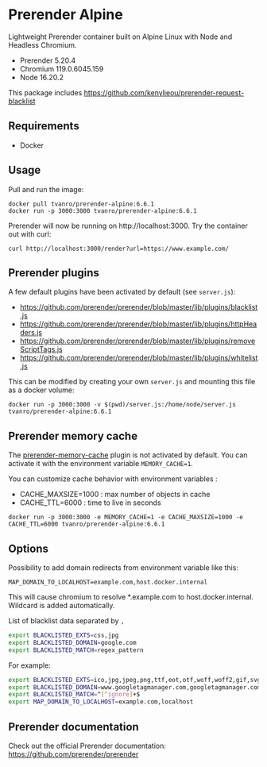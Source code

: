 # Prerender Alpine

Lightweight Prerender container built on Alpine Linux with Node and Headless Chromium.

- Prerender 5.20.4
- Chromium 119.0.6045.159
- Node 16.20.2

This package includes https://github.com/kenylieou/prerender-request-blacklist

## Requirements

- Docker

## Usage

Pull and run the image:

```
docker pull tvanro/prerender-alpine:6.6.1
docker run -p 3000:3000 tvanro/prerender-alpine:6.6.1
```

Prerender will now be running on http://localhost:3000. Try the container out with curl:

```
curl http://localhost:3000/render?url=https://www.example.com/
```

## Prerender plugins

A few default plugins have been activated by default (see `server.js`):

- https://github.com/prerender/prerender/blob/master/lib/plugins/blacklist.js
- https://github.com/prerender/prerender/blob/master/lib/plugins/httpHeaders.js
- https://github.com/prerender/prerender/blob/master/lib/plugins/removeScriptTags.js
- https://github.com/prerender/prerender/blob/master/lib/plugins/whitelist.js

This can be modified by creating your own `server.js` and mounting this file as a docker volume:

```
docker run -p 3000:3000 -v $(pwd)/server.js:/home/node/server.js tvanro/prerender-alpine:6.6.1
```

## Prerender memory cache

The [prerender-memory-cache](https://github.com/prerender/prerender-memory-cache) plugin is not activated by default.
You can activate it with the environment variable `MEMORY_CACHE=1`.

You can customize cache behavior with environment variables :

- CACHE_MAXSIZE=1000 : max number of objects in cache
- CACHE_TTL=6000 : time to live in seconds

```
docker run -p 3000:3000 -e MEMORY_CACHE=1 -e CACHE_MAXSIZE=1000 -e CACHE_TTL=6000 tvanro/prerender-alpine:6.6.1
```

## Options

Possibility to add domain redirects from environment variable like this:

```
MAP_DOMAIN_TO_LOCALHOST=example.com,host.docker.internal
```

This will cause chromium to resolve \*.example.com to host.docker.internal. Wildcard is added automatically.

List of blacklist data separated by `,`

```bash
export BLACKLISTED_EXTS=css,jpg
export BLACKLISTED_DOMAIN=google.com
export BLACKLISTED_MATCH=regex_pattern
```

For example:

```bash
export BLACKLISTED_EXTS=ico,jpg,jpeg,png,ttf,eot,otf,woff,woff2,gif,svg,pdf,css,svg
export BLACKLISTED_DOMAIN=www.googletagmanager.com,googletagmanager.com,www.google-analytics.com,google-analytics.com,connect.facebook.net,lc.iadvize.com,fonts.gstatic.com,gstatic.com,i.ytimg.com,www.youtube.com,vimeo.com,www.vimeo.com,baidu.com,f.vimeocdn.com,fresnel.vimeocdn.com,player.vimeo.com,i.vimeocdn.com,youtube.com,player.youtube.com,stats.g.doubleclick.net,static.iadvize.com,api.iadvize.com
export BLACKLISTED_MATCH=^[^ignore]+$
export MAP_DOMAIN_TO_LOCALHOST=example.com,localhost
```

## Prerender documentation

Check out the official Prerender documentation: https://github.com/prerender/prerender
